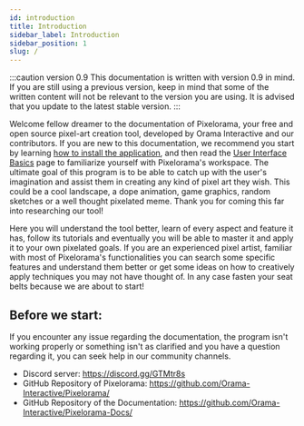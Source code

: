 ```yaml
---
id: introduction
title: Introduction
sidebar_label: Introduction
sidebar_position: 1
slug: /
---
```

:::caution version 0.9
This documentation is written with version 0.9 in mind. If you are still using a previous version, keep in mind that some of the written content will not be relevant to the version you are using. It is advised that you update to the latest stable version.
:::

Welcome fellow dreamer to the documentation of Pixelorama, your free and open source pixel-art creation tool, developed by Orama Interactive and our contributors. If you are new to this documentation, we recommend you start by learning [how to install the application](user_manual/installation), and then read the [User Interface Basics](user_manual/user_interface/user_interface_basics) page to familiarize yourself with Pixelorama's workspace. The ultimate goal of this program is to be able to catch up with the user's imagination and assist them in creating any kind of pixel art they wish. This could be a cool landscape, a dope animation, game graphics, random sketches or a well thought pixelated meme. Thank you for coming this far into researching our tool!

Here you will understand the tool better, learn of every aspect and feature it has, follow its tutorials and eventually you will be able to master it and apply it to your own pixelated goals. If you are an experienced pixel artist, familiar with most of Pixelorama's functionalities you can search some specific features and understand them better or get some ideas on how to creatively apply techniques you may not have thought of. In any case fasten your seat belts because we are about to start!

## Before we start:
If you encounter any issue regarding the documentation, the program isn't working properly or something isn't as clarified and you have a question regarding it, you can seek help in our community channels.

- Discord server: https://discord.gg/GTMtr8s
- GitHub Repository of Pixelorama: https://github.com/Orama-Interactive/Pixelorama/
- GitHub Repository of the Documentation: https://github.com/Orama-Interactive/Pixelorama-Docs/
